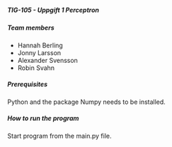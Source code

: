 ##### TIG-105 - Uppgift 1 Perceptron

##### Team members

- Hannah Berling
- Jonny Larsson
- Alexander Svensson
- Robin Svahn

##### Prerequisites

Python and the package Numpy needs to be installed.

##### How to run the program

Start program from the main.py file.
